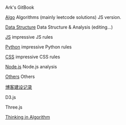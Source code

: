 Ark's GitBook

[Algo](/algojs.md) Algorithms \(mainly leetcode solutions\) JS version.

[Data Structure](/datastructure.md) Data Structure & Analysis \(editing...\)

[JS](/js.md) impressive JS rules

[Python](/python.md) impressive Python rules

[CSS](/css.md) impressive CSS rules

[Node.js](/nodejs.md) Node.js analysis

[Others](/others.md) Others

[博客建设记录](/blog.md)

D3.js

Three.js


[Thinking in Algorithm](http://blog.csdn.net/wcyoot/article/details/6556088)


